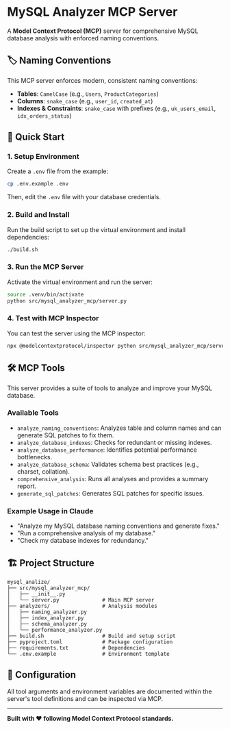 # MySQL Analyzer MCP Server

A **Model Context Protocol (MCP)** server for comprehensive MySQL database analysis with enforced naming conventions.

## 🏷️ Naming Conventions

This MCP server enforces modern, consistent naming conventions:

- **Tables**: `CamelCase` (e.g., `Users`, `ProductCategories`)
- **Columns**: `snake_case` (e.g., `user_id`, `created_at`)
- **Indexes & Constraints**: `snake_case` with prefixes (e.g., `uk_users_email`, `idx_orders_status`)

## 🚀 Quick Start

### 1. Setup Environment

Create a `.env` file from the example:

```bash
cp .env.example .env
```

Then, edit the `.env` file with your database credentials.

### 2. Build and Install

Run the build script to set up the virtual environment and install dependencies:

```bash
./build.sh
```

### 3. Run the MCP Server

Activate the virtual environment and run the server:

```bash
source .venv/bin/activate
python src/mysql_analyzer_mcp/server.py
```

### 4. Test with MCP Inspector

You can test the server using the MCP inspector:

```bash
npx @modelcontextprotocol/inspector python src/mysql_analyzer_mcp/server.py
```

## 🛠️ MCP Tools

This server provides a suite of tools to analyze and improve your MySQL database.

### Available Tools

- `analyze_naming_conventions`: Analyzes table and column names and can generate SQL patches to fix them.
- `analyze_database_indexes`: Checks for redundant or missing indexes.
- `analyze_database_performance`: Identifies potential performance bottlenecks.
- `analyze_database_schema`: Validates schema best practices (e.g., charset, collation).
- `comprehensive_analysis`: Runs all analyses and provides a summary report.
- `generate_sql_patches`: Generates SQL patches for specific issues.

### Example Usage in Claude

- "Analyze my MySQL database naming conventions and generate fixes."
- "Run a comprehensive analysis of my database."
- "Check my database indexes for redundancy."

## 🏗️ Project Structure

```
mysql_analize/
├── src/mysql_analyzer_mcp/
│   ├── __init__.py
│   └── server.py              # Main MCP server
├── analyzers/                 # Analysis modules
│   ├── naming_analyzer.py
│   ├── index_analyzer.py
│   ├── schema_analyzer.py
│   └── performance_analyzer.py
├── build.sh                   # Build and setup script
├── pyproject.toml             # Package configuration
├── requirements.txt           # Dependencies
└── .env.example               # Environment template
```

## 🔧 Configuration

All tool arguments and environment variables are documented within the server's tool definitions and can be inspected via MCP.

---

**Built with ❤️ following Model Context Protocol standards.**
